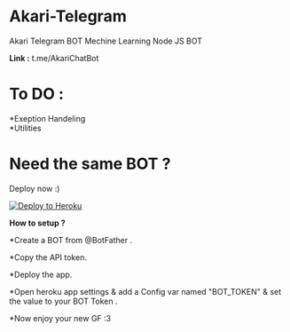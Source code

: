 # Akari-Telegram
Akari Telegram BOT Mechine Learning Node JS BOT

<b> Link :</b> t.me/AkariChatBot

# To DO : <br>
*Exeption Handeling <br>
*Utilities


# Need the same BOT ?

Deploy now :) 

[![Deploy to Heroku](https://www.herokucdn.com/deploy/button.png)](https://heroku.com/deploy)

<b> How to setup ? </b>

*Create a BOT from @BotFather .

*Copy the API token.

*Deploy the app.

*Open heroku app settings & add a Config var named "BOT_TOKEN" & set the value to your BOT Token .

*Now enjoy your new GF :3



